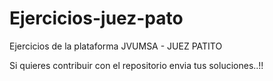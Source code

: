 # Ejercicios-juez-pato
Ejercicios de la plataforma JVUMSA - JUEZ PATITO

Si quieres contribuir con el repositorio envia tus soluciones..!!
